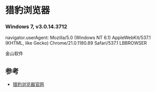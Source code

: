 
# 猎豹浏览器

### Windows 7, v3.0.14.3712

navigator.userAgent: Mozilla/5.0 (Windows NT 6.1) AppleWebKit/537.1 (KHTML, like Gecko) Chrome/21.0.1180.89 Safari/537.1 LBBROWSER

金山软件

## 参考

* [猎豹浏览器官网](http://www.liebao.cn/)
